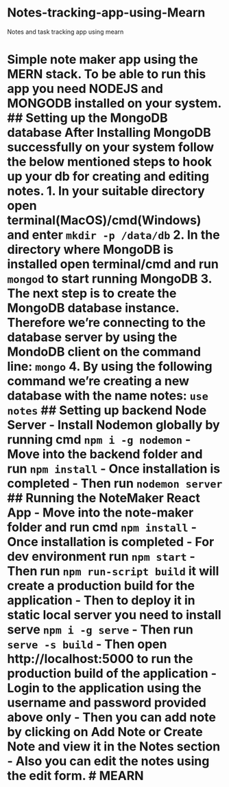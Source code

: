 # Notes-tracking-app-using-Mearn
Notes and task tracking app using mearn 


# Simple note maker app using the MERN stack. To be able to run this app you need NODEJS and MONGODB installed on your system. ## Setting up the MongoDB database After Installing MongoDB successfully on your system follow the below mentioned steps to hook up your db for creating and editing notes. 1. In your suitable directory open terminal(MacOS)/cmd(Windows) and enter `mkdir -p /data/db` 2. In the directory where MongoDB is installed open terminal/cmd and run `mongod` to start running MongoDB 3. The next step is to create the MongoDB database instance. Therefore we’re connecting to the database server by using the MondoDB client on the command line: `mongo` 4. By using the following command we’re creating a new database with the name notes: `use notes` ## Setting up backend Node Server - Install Nodemon globally by running cmd `npm i -g nodemon` - Move into the backend folder and run `npm install` - Once installation is completed - Then run `nodemon server` ## Running the NoteMaker React App - Move into the note-maker folder and run cmd `npm install` - Once installation is completed - For dev environment run `npm start` - Then run `npm run-script build` it will create a production build for the application - Then to deploy it in static local server you need to install serve `npm i -g serve` - Then run `serve -s build` - Then open http://localhost:5000 to run the production build of the application - Login to the application using the username and password provided above only - Then you can add note by clicking on Add Note or Create Note and view it in the Notes section - Also you can edit the notes using the edit form. # MEARN
